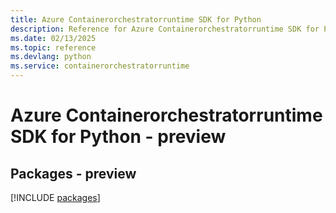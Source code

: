 ```yaml
---
title: Azure Containerorchestratorruntime SDK for Python
description: Reference for Azure Containerorchestratorruntime SDK for Python
ms.date: 02/13/2025
ms.topic: reference
ms.devlang: python
ms.service: containerorchestratorruntime
---
```

# Azure Containerorchestratorruntime SDK for Python - preview
## Packages - preview
[!INCLUDE [packages](containerorchestratorruntime-index.md)]